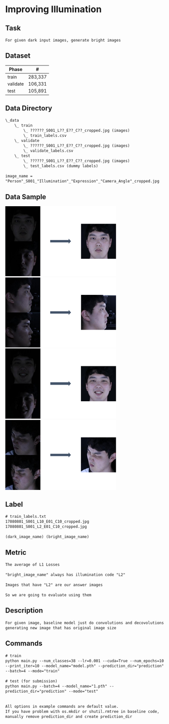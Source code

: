 # Improving Illumination

## Task
```
For given dark input images, generate bright images
```

## Dataset
| Phase | # |
| - | - |
| train | 283,337 |
| validate | 106,331 |
| test | 105,891 |


## Data Directory
```
\_data
    \_ train
        \_ ??????_S001_L??_E??_C??_cropped.jpg (images)
        \_ train_labels.csv
    \_ validate
        \_ ??????_S001_L??_E??_C??_cropped.jpg (images)
        \_ validate_labels.csv
    \_ test
        \_ ??????_S001_L??_E??_C??_cropped.jpg (images)
        \_ test_labels.csv (dummy labels)

image_name = "Person"_S001_"Illumination"_"Expression"_"Camera_Angle"_cropped.jpg
```

## Data Sample
<img width=350 src="image_samples/sample_1.png"/>　　　<img width=350 src="image_samples/sample_2.png"/>
<img width=350 src="image_samples/sample_3.png"/>　　　<img width=350 src="image_samples/sample_4.png"/>


## Label
```
# train_labels.txt
17080801_S001_L10_E01_C10_cropped.jpg 17080801_S001_L2_E01_C10_cropped.jpg

(dark_image_name) (bright_image_name)
```

## Metric
```
The average of L1 Losses 

"bright_image_name" always has illumination code "L2"

Images that have "L2" are our answer images

So we are going to evaluate using them
```

## Description
```
For given image, baseline model just do convolutions and decovolutions generating new image that has original image size
```

## Commands
```
# train
python main.py --num_classes=38 --lr=0.001 --cuda=True --num_epochs=10 --print_iter=10 --model_name="model.pth" --prediction_dir="prediction" --batch=4 --mode="train"

# test (for submission)
python main.py --batch=4 --model_name="1.pth" --prediction_dir="prediction" --mode="test" 


All options in example commands are default value.
If you have problem with os.mkdir or shutil.rmtree in baseline code, manually remove prediction_dir and create prediction_dir
```